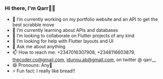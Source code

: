 ### Hi there, I'm Qarr👋😄

- 🔭 I’m currently working on my portfolio website and an API to get the best scrabble move
- 🌱 I’m currently learning about APIs and databases
- 👯 I’m looking to collaborate on Flutter projects of any kind
- 🤔 I’m looking for help with Flutter layouts and UI
- 💬 Ask me about anything
- 📫 How to reach me: +2347016307908, +2348116603879, thecoder.co@gmail.com, idunnu.ab@gmail.com, on twitter @ qarr__
- 😄 Pronouns: Any🌚
- ⚡ Fun fact: I really like bread!!



<!--
**thecoder-co/thecoder-co** is a ✨ _special_ ✨ repository because its `README.md` (this file) appears on your GitHub profile.

Here are some ideas to get you started:

- 🔭 I’m currently working on ...
- 🌱 I’m currently learning ...
- 👯 I’m looking to collaborate on ...
- 🤔 I’m looking for help with ...
- 💬 Ask me about ...
- 📫 How to reach me: ...
- 😄 Pronouns: ...
- ⚡ Fun fact: ...
-->
